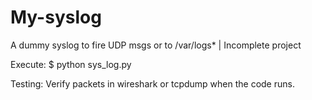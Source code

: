 # My-syslog
A dummy syslog to fire UDP msgs or to /var/logs* | Incomplete project

Execute:
$ python sys_log.py

Testing:
Verify packets in wireshark or tcpdump when the code runs.

